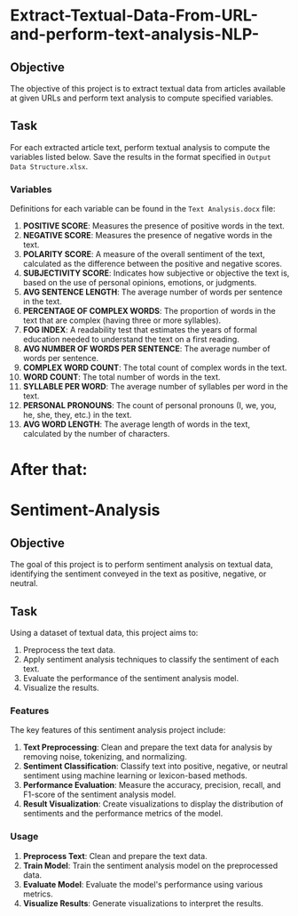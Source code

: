# Extract-Textual-Data-From-URL-and-perform-text-analysis-NLP-


## Objective
The objective of this project is to extract textual data from articles available at given URLs and perform text analysis to compute specified variables.

## Task
For each extracted article text, perform textual analysis to compute the variables listed below. Save the results in the format specified in `Output Data Structure.xlsx`.

### Variables
Definitions for each variable can be found in the `Text Analysis.docx` file:
1. **POSITIVE SCORE**: Measures the presence of positive words in the text.
2. **NEGATIVE SCORE**: Measures the presence of negative words in the text.
3. **POLARITY SCORE**: A measure of the overall sentiment of the text, calculated as the difference between the positive and negative scores.
4. **SUBJECTIVITY SCORE**: Indicates how subjective or objective the text is, based on the use of personal opinions, emotions, or judgments.
5. **AVG SENTENCE LENGTH**: The average number of words per sentence in the text.
6. **PERCENTAGE OF COMPLEX WORDS**: The proportion of words in the text that are complex (having three or more syllables).
7. **FOG INDEX**: A readability test that estimates the years of formal education needed to understand the text on a first reading.
8. **AVG NUMBER OF WORDS PER SENTENCE**: The average number of words per sentence.
9. **COMPLEX WORD COUNT**: The total count of complex words in the text.
10. **WORD COUNT**: The total number of words in the text.
11. **SYLLABLE PER WORD**: The average number of syllables per word in the text.
12. **PERSONAL PRONOUNS**: The count of personal pronouns (I, we, you, he, she, they, etc.) in the text.
13. **AVG WORD LENGTH**: The average length of words in the text, calculated by the number of characters.

# After that:

# Sentiment-Analysis

## Objective
The goal of this project is to perform sentiment analysis on textual data, identifying the sentiment conveyed in the text as positive, negative, or neutral.

## Task
Using a dataset of textual data, this project aims to:
1. Preprocess the text data.
2. Apply sentiment analysis techniques to classify the sentiment of each text.
3. Evaluate the performance of the sentiment analysis model.
4. Visualize the results.

### Features
The key features of this sentiment analysis project include:
1. **Text Preprocessing**: Clean and prepare the text data for analysis by removing noise, tokenizing, and normalizing.
2. **Sentiment Classification**: Classify text into positive, negative, or neutral sentiment using machine learning or lexicon-based methods.
3. **Performance Evaluation**: Measure the accuracy, precision, recall, and F1-score of the sentiment analysis model.
4. **Result Visualization**: Create visualizations to display the distribution of sentiments and the performance metrics of the model.

### Usage
1. **Preprocess Text**: Clean and prepare the text data.
2. **Train Model**: Train the sentiment analysis model on the preprocessed data.
3. **Evaluate Model**: Evaluate the model's performance using various metrics.
4. **Visualize Results**: Generate visualizations to interpret the results.
